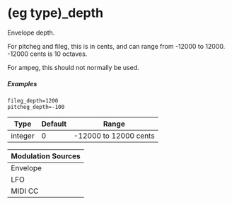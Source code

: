 ---
---
# (eg type)_depth

Envelope depth.

For pitcheg and fileg, this is in cents, and can range from -12000 to 12000.
-12000 cents is 10 octaves.

For ampeg, this should not normally be used.

##### Examples

```
fileg_depth=1200
pitcheg_depth=-100
```

| Type    | Default | Range                 |
| ---     | ---     | ---                   |
| integer | 0       | -12000 to 12000 cents |

| Modulation Sources
|           ---
| Envelope | X |
| LFO      | X |
| MIDI CC  | ✓ |
